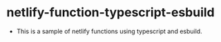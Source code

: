 # netlify-function-typescript-esbuild
- This is a sample of netlify functions using typescript and esbuild.